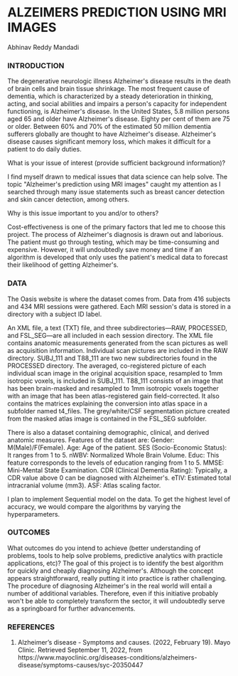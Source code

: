 <h1>ALZEIMERS PREDICTION USING MRI IMAGES</h1>

Abhinav Reddy Mandadi
 

<h3>INTRODUCTION</h3>

The degenerative neurologic illness Alzheimer's disease results in the death of brain cells and brain tissue shrinkage. The most frequent cause of dementia, which is characterized by a steady deterioration in thinking, acting, and social abilities and impairs a person's capacity for independent functioning, is Alzheimer's disease. In the United States, 5.8 million persons aged 65 and older have Alzheimer's disease. Eighty per cent of them are 75 or older. Between 60% and 70% of the estimated 50 million dementia sufferers globally are thought to have Alzheimer's disease. Alzheimer's disease causes significant memory loss, which makes it difficult for a patient to do daily duties. 

What is your issue of interest (provide sufficient background information)? 

I find myself drawn to medical issues that data science can help solve. The topic "Alzheimer's prediction using MRI images" caught my attention as I searched through many issue statements such as breast cancer detection and skin cancer detection, among others. 

Why is this issue important to you and/or to others? 

Cost-effectiveness is one of the primary factors that led me to choose this project. The process of Alzheimer's diagnosis is drawn out and laborious. The patient must go through testing, which may be time-consuming and expensive. However, it will undoubtedly save money and time if an algorithm is developed that only uses the patient's medical data to forecast their likelihood of getting Alzheimer's. 

<h3>DATA</h3>

The Oasis website is where the dataset comes from. Data from 416 subjects and 434 MRI sessions were gathered. Each MRI session's data is stored in a directory with a subject ID label.

An XML file, a text (TXT) file, and three subdirectories—RAW, PROCESSED, and FSL_SEG—are all included in each session directory. The XML file contains anatomic measurements generated from the scan pictures as well as acquisition information. Individual scan pictures are included in the RAW directory. SUBJ_111 and T88_111 are two new subdirectories found in the PROCESSED directory. The averaged, co-registered picture of each individual scan image in the original acquisition space, resampled to 1mm isotropic voxels, is included in SUBJ_111. T88_111 consists of an image that has been brain-masked and resampled to 1mm isotropic voxels together with an image that has been atlas-registered gain field-corrected. It also contains the matrices explaining the conversion into atlas space in a subfolder named t4_files. The grey/white/CSF segmentation picture created from the masked atlas image is contained in the FSL_SEG subfolder.

There is also a dataset containing demographic, clinical, and derived anatomic measures.
Features of the dataset are:
Gender: M(Male)/F(Female).
Age: Age of the patient.
SES (Socio-Economic Status): It ranges from 1 to 5.
nWBV: Normalized Whole Brain Volume.
Educ: This feature corresponds to the levels of education ranging from 1 to 5.
MMSE: Mini-Mental State Examination.
CDR (Clinical Dementia Rating): Typically, a CDR value above 0 can be diagnosed with Alzheimer's.
eTIV: Estimated total intracranial volume (mm3).
ASF: Atlas scaling factor.

I plan to implement Sequential model on the data. To get the highest level of accuracy, we would compare the algorithms by varying the hyperparameters.

<h3>OUTCOMES</h3>

What outcomes do you intend to achieve (better understanding of problems, tools to help solve problems, predictive analytics with practicle applications, etc)?
The goal of this project is to identify the best algorithm for quickly and cheaply diagnosing Alzheimer's. Although the concept appears straightforward, really putting it into practice is rather challenging. The procedure of diagnosing Alzheimer's in the real world will entail a number of additional variables. Therefore, even if this initiative probably won't be able to completely transform the sector, it will undoubtedly serve as a springboard for further advancements.

<h3>REFERENCES</h3>
<ol>
<li>Alzheimer’s disease - Symptoms and causes. (2022, February 19). Mayo Clinic. Retrieved September 11, 2022, from https://www.mayoclinic.org/diseases-conditions/alzheimers-disease/symptoms-causes/syc-20350447</li>
</ol>

	 

